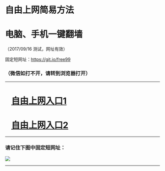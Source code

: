 ﻿# 自由上网简易方法

# 电脑、手机一键翻墙

（2017/09/16 测试，网址有效）

固定短网址：https://git.io/free99

### （微信如打不开，请转到浏览器打开）


***





# &nbsp;&nbsp; <a href="http://ft300514092.fwq-tz1003.online/fwqtz01.html?t=091600132698 " target="_blank">自由上网入口1</a>
# &nbsp;&nbsp; <a href="http://ft174078805.fwq-tz1004.online/fwqtz02.html?t=091600113606 " target="_blank">自由上网入口2</a>
***

### 请记住下图中固定短网址：

<img src="https://s3-us-west-2.amazonaws.com/fwq-1001/yjfq-20170905okok.png" /> 


***

